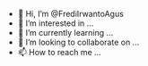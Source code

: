 - 👋 Hi, I’m @FrediIrwantoAgus
- 👀 I’m interested in ...
- 🌱 I’m currently learning ...
- 💞️ I’m looking to collaborate on ...
- 📫 How to reach me ...

<!---
FrediIrwantoAgus/FrediIrwantoAgus is a ✨ special ✨ repository because its `README.md` (this file) appears on your GitHub profile.
You can click the Preview link to take a look at your changes.
--->
